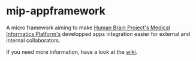 # mip-appframework
A micro framework aiming to make [Human Brain Project's Medical Informatics Platform's](https://mip.humanbrainproject.eu/intro) 
developped apps integration easier for external and internal collaborators.

If you need more information, have a look at the [wiki](https://github.com/groovytron/mip-appframework/wiki).
